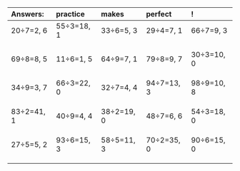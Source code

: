 | Answers: | practice | makes | perfect | ! |
| :--- | :--- | :--- | :--- | :--- |
| 20÷7=2, 6 | 55÷3=18, 1 | 33÷6=5, 3 | 29÷4=7, 1 | 66÷7=9, 3 | 
|   |   |   |   |   | 
|   |   |   |   |   | 
|   |   |   |   |   | 
| 69÷8=8, 5 | 11÷6=1, 5 | 64÷9=7, 1 | 79÷8=9, 7 | 30÷3=10, 0 | 
|   |   |   |   |   | 
|   |   |   |   |   | 
|   |   |   |   |   | 
| 34÷9=3, 7 | 66÷3=22, 0 | 32÷7=4, 4 | 94÷7=13, 3 | 98÷9=10, 8 | 
|   |   |   |   |   | 
|   |   |   |   |   | 
|   |   |   |   |   | 
| 83÷2=41, 1 | 40÷9=4, 4 | 38÷2=19, 0 | 48÷7=6, 6 | 54÷3=18, 0 | 
|   |   |   |   |   | 
|   |   |   |   |   | 
|   |   |   |   |   | 
| 27÷5=5, 2 | 93÷6=15, 3 | 58÷5=11, 3 | 70÷2=35, 0 | 90÷6=15, 0 | 
|   |   |   |   |   | 
|   |   |   |   |   | 
|   |   |   |   |   | 
